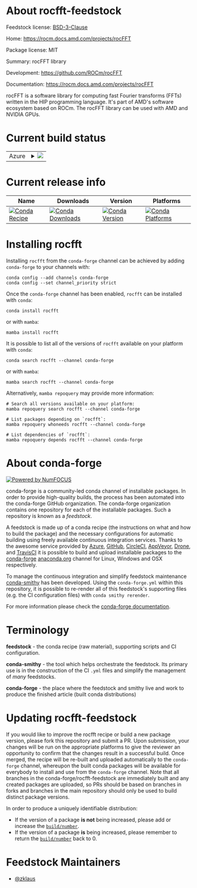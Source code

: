 About rocfft-feedstock
======================

Feedstock license: [BSD-3-Clause](https://github.com/conda-forge/rocfft-feedstock/blob/main/LICENSE.txt)

Home: https://rocm.docs.amd.com/projects/rocFFT

Package license: MIT

Summary: rocFFT library

Development: https://github.com/ROCm/rocFFT

Documentation: https://rocm.docs.amd.com/projects/rocFFT

rocFFT is a software library for computing fast Fourier transforms (FFTs)
written in the HIP programming language. It's part of AMD's software ecosystem
based on ROCm. The rocFFT library can be used with AMD and NVIDIA GPUs.


Current build status
====================


<table>
    
  <tr>
    <td>Azure</td>
    <td>
      <details>
        <summary>
          <a href="https://dev.azure.com/conda-forge/feedstock-builds/_build/latest?definitionId=22680&branchName=main">
            <img src="https://dev.azure.com/conda-forge/feedstock-builds/_apis/build/status/rocfft-feedstock?branchName=main">
          </a>
        </summary>
        <table>
          <thead><tr><th>Variant</th><th>Status</th></tr></thead>
          <tbody><tr>
              <td>linux_64</td>
              <td>
                <a href="https://dev.azure.com/conda-forge/feedstock-builds/_build/latest?definitionId=22680&branchName=main">
                  <img src="https://dev.azure.com/conda-forge/feedstock-builds/_apis/build/status/rocfft-feedstock?branchName=main&jobName=linux&configuration=linux%20linux_64_" alt="variant">
                </a>
              </td>
            </tr>
          </tbody>
        </table>
      </details>
    </td>
  </tr>
</table>

Current release info
====================

| Name | Downloads | Version | Platforms |
| --- | --- | --- | --- |
| [![Conda Recipe](https://img.shields.io/badge/recipe-rocfft-green.svg)](https://anaconda.org/conda-forge/rocfft) | [![Conda Downloads](https://img.shields.io/conda/dn/conda-forge/rocfft.svg)](https://anaconda.org/conda-forge/rocfft) | [![Conda Version](https://img.shields.io/conda/vn/conda-forge/rocfft.svg)](https://anaconda.org/conda-forge/rocfft) | [![Conda Platforms](https://img.shields.io/conda/pn/conda-forge/rocfft.svg)](https://anaconda.org/conda-forge/rocfft) |

Installing rocfft
=================

Installing `rocfft` from the `conda-forge` channel can be achieved by adding `conda-forge` to your channels with:

```
conda config --add channels conda-forge
conda config --set channel_priority strict
```

Once the `conda-forge` channel has been enabled, `rocfft` can be installed with `conda`:

```
conda install rocfft
```

or with `mamba`:

```
mamba install rocfft
```

It is possible to list all of the versions of `rocfft` available on your platform with `conda`:

```
conda search rocfft --channel conda-forge
```

or with `mamba`:

```
mamba search rocfft --channel conda-forge
```

Alternatively, `mamba repoquery` may provide more information:

```
# Search all versions available on your platform:
mamba repoquery search rocfft --channel conda-forge

# List packages depending on `rocfft`:
mamba repoquery whoneeds rocfft --channel conda-forge

# List dependencies of `rocfft`:
mamba repoquery depends rocfft --channel conda-forge
```


About conda-forge
=================

[![Powered by
NumFOCUS](https://img.shields.io/badge/powered%20by-NumFOCUS-orange.svg?style=flat&colorA=E1523D&colorB=007D8A)](https://numfocus.org)

conda-forge is a community-led conda channel of installable packages.
In order to provide high-quality builds, the process has been automated into the
conda-forge GitHub organization. The conda-forge organization contains one repository
for each of the installable packages. Such a repository is known as a *feedstock*.

A feedstock is made up of a conda recipe (the instructions on what and how to build
the package) and the necessary configurations for automatic building using freely
available continuous integration services. Thanks to the awesome service provided by
[Azure](https://azure.microsoft.com/en-us/services/devops/), [GitHub](https://github.com/),
[CircleCI](https://circleci.com/), [AppVeyor](https://www.appveyor.com/),
[Drone](https://cloud.drone.io/welcome), and [TravisCI](https://travis-ci.com/)
it is possible to build and upload installable packages to the
[conda-forge](https://anaconda.org/conda-forge) [anaconda.org](https://anaconda.org/)
channel for Linux, Windows and OSX respectively.

To manage the continuous integration and simplify feedstock maintenance
[conda-smithy](https://github.com/conda-forge/conda-smithy) has been developed.
Using the ``conda-forge.yml`` within this repository, it is possible to re-render all of
this feedstock's supporting files (e.g. the CI configuration files) with ``conda smithy rerender``.

For more information please check the [conda-forge documentation](https://conda-forge.org/docs/).

Terminology
===========

**feedstock** - the conda recipe (raw material), supporting scripts and CI configuration.

**conda-smithy** - the tool which helps orchestrate the feedstock.
                   Its primary use is in the construction of the CI ``.yml`` files
                   and simplify the management of *many* feedstocks.

**conda-forge** - the place where the feedstock and smithy live and work to
                  produce the finished article (built conda distributions)


Updating rocfft-feedstock
=========================

If you would like to improve the rocfft recipe or build a new
package version, please fork this repository and submit a PR. Upon submission,
your changes will be run on the appropriate platforms to give the reviewer an
opportunity to confirm that the changes result in a successful build. Once
merged, the recipe will be re-built and uploaded automatically to the
`conda-forge` channel, whereupon the built conda packages will be available for
everybody to install and use from the `conda-forge` channel.
Note that all branches in the conda-forge/rocfft-feedstock are
immediately built and any created packages are uploaded, so PRs should be based
on branches in forks and branches in the main repository should only be used to
build distinct package versions.

In order to produce a uniquely identifiable distribution:
 * If the version of a package **is not** being increased, please add or increase
   the [``build/number``](https://docs.conda.io/projects/conda-build/en/latest/resources/define-metadata.html#build-number-and-string).
 * If the version of a package **is** being increased, please remember to return
   the [``build/number``](https://docs.conda.io/projects/conda-build/en/latest/resources/define-metadata.html#build-number-and-string)
   back to 0.

Feedstock Maintainers
=====================

* [@zklaus](https://github.com/zklaus/)

